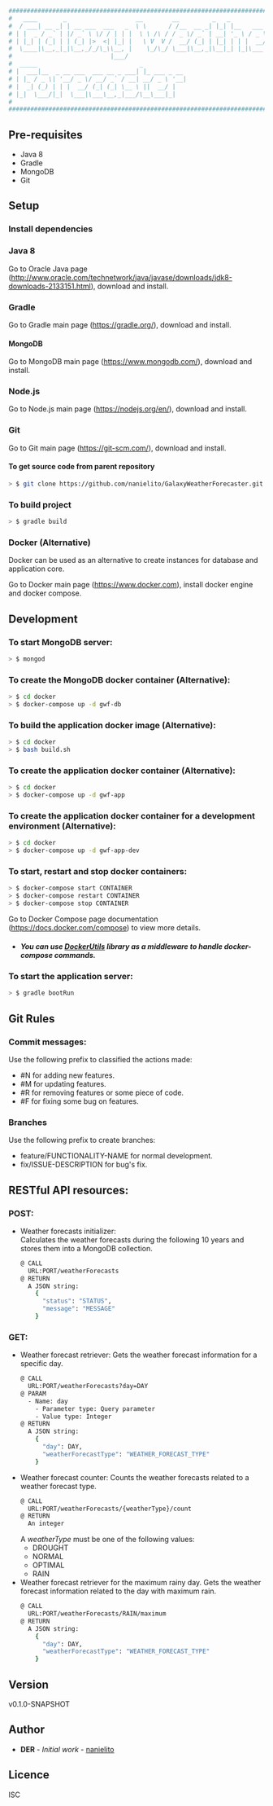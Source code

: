 ``` bash
##############################################################################
#   ____       _                   __        __         _   _                #
#  / ___| __ _| | __ ___  ___   _  \ \      / /__  __ _| |_| |__   ___ _ __  #
# | |  _ / _` | |/ _` \ \/ / | | |  \ \ /\ / / _ \/ _` | __| '_ \ / _ \ '__| #
# | |_| | (_| | | (_| |>  <| |_| |   \ V  V /  __/ (_| | |_| | | |  __/ |    #
#  \____|\__,_|_|\__,_/_/\_\\__, |    \_/\_/ \___|\__,_|\__|_| |_|\___|_|    #
#                           |___/                                            #
#  _____                            _                                        #
# |  ___|__  _ __ ___  ___ __ _ ___| |_ ___ _ __                             #
# | |_ / _ \| '__/ _ \/ __/ _` / __| __/ _ \ '__|                            #
# |  _| (_) | | |  __/ (_| (_| \__ \ ||  __/ |                               #
# |_|  \___/|_|  \___|\___\__,_|___/\__\___|_|                               #
#                                                                            #
##############################################################################
```

## Pre-requisites
* Java 8
* Gradle
* MongoDB
* Git 

## Setup

### Install dependencies

### Java 8
Go to Oracle Java page (http://www.oracle.com/technetwork/java/javase/downloads/jdk8-downloads-2133151.html), download and install.

### Gradle
Go to Gradle main page (https://gradle.org/), download and install.

#### MongoDB
Go to MongoDB main page (https://www.mongodb.com/), download and install.

### Node.js
Go to Node.js main page (https://nodejs.org/en/), download and install.

### Git
Go to Git main page (https://git-scm.com/), download and install.

#### To get source code from parent repository
``` bash
> $ git clone https://github.com/nanielito/GalaxyWeatherForecaster.git
```

### To build project
``` bash
> $ gradle build
```

### Docker (Alternative)
Docker can be used as an alternative to create instances for database and application core.

Go to Docker main page (https://www.docker.com), install docker engine and docker compose. 

## Development

### To start MongoDB server:         
``` bash
> $ mongod
```

### To create the MongoDB docker container (Alternative):
``` bash
> $ cd docker
> $ docker-compose up -d gwf-db
```

### To build the application docker image (Alternative):
``` bash
> $ cd docker
> $ bash build.sh
```

### To create the application docker container (Alternative):
``` bash
> $ cd docker
> $ docker-compose up -d gwf-app
```

### To create the application docker container for a development environment (Alternative):
``` bash
> $ cd docker
> $ docker-compose up -d gwf-app-dev
```

### To start, restart and stop docker containers:
``` bash
> $ docker-compose start CONTAINER
> $ docker-compose restart CONTAINER
> $ docker-compose stop CONTAINER
```
Go to Docker Compose page documentation (https://docs.docker.com/compose) to view more details.

* ##### You can use [DockerUtils](https://nanielito.github.io/DockerUtils/) library as a middleware to handle docker-compose commands.

### To start the application server: 
``` bash
> $ gradle bootRun
```

## Git Rules

### Commit messages:
Use the following prefix to classified the actions made:
* #N for adding new features.
* #M for updating features.
* #R for removing features or some piece of code.
* #F for fixing some bug on features.

### Branches
Use the following prefix to create branches:
* feature/FUNCTIONALITY-NAME for normal development.
* fix/ISSUE-DESCRIPTION for bug's fix.

## RESTful API resources:

### POST:

* Weather forecasts initializer:    
  Calculates the weather forecasts during the following 10 years and stores them into a MongoDB collection.
  ``` bash
  @ CALL
    URL:PORT/weatherForecasts 
  @ RETURN
    A JSON string:
      {
        "status": "STATUS",
        "message": "MESSAGE"
      }
  ```

### GET:

* Weather forecast retriever:
  Gets the weather forecast information for a specific day.
  ``` bash
  @ CALL
    URL:PORT/weatherForecasts?day=DAY
  @ PARAM
    - Name: day
      - Parameter type: Query parameter
      - Value type: Integer 
  @ RETURN
    A JSON string:
      {
        "day": DAY,
        "weatherForecastType": "WEATHER_FORECAST_TYPE"
      }
  ```
* Weather forecast counter:
  Counts the weather forecasts related to a weather forecast type.
  ``` bash
  @ CALL
    URL:PORT/weatherForecasts/{weatherType}/count
  @ RETURN
    An integer
  ```
  A _weatherType_ must be one of the following values:
  * DROUGHT
  * NORMAL
  * OPTIMAL
  * RAIN
* Weather forecast retriever for the maximum rainy day.
  Gets the weather forecast information related to the day with maximum rain.
  ``` bash
  @ CALL
    URL:PORT/weatherForecasts/RAIN/maximum
  @ RETURN
    A JSON string:
      {
        "day": DAY,
        "weatherForecastType": "WEATHER_FORECAST_TYPE"
      }
  ```
  
## Version
v0.1.0-SNAPSHOT

## Author
* **DER** - *Initial work* - [nanielito](https://github.com/nanielito)

## Licence
ISC